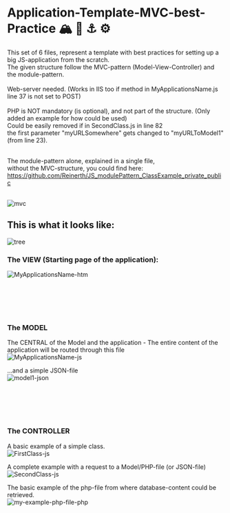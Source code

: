 # Application-Template-MVC-best-Practice :mountain_snow:  :compass:  :anchor:  :gear:
This set of 6 files, represent a template with best practices for setting up a big JS-application from the scratch. 
<br>
The given structure follow the MVC-pattern (Model-View-Controller) and the module-pattern.
<br><br>
Web-server needed. (Works in IIS too if method in MyApplicationsName.js line 37 is not set to POST)
<br><br>
PHP is NOT mandatory (is optional), and not part of the structure. (Only added an example for how could be used)
<br>
Could be easily removed if in SecondClass.js in line 82 
<br>
the first parameter "myURLSomewhere" gets changed to "myURLToModel1" (from line 23).
<br><br>

The module-pattern alone, explained in a single file, <br>
without the MVC-structure, you could find here: <br>
https://github.com/Reinerth/JS_modulePattern_ClassExample_private_public
<br><br>

![mvc](https://github.com/Reinerth/Application-Template-MVC-best-Practice/assets/85163640/3a297aa7-3585-4874-9b1f-9781fbdc0fac)


## This is what it looks like: 

![tree](https://github.com/user-attachments/assets/5c09a4fc-43c1-47b9-a48e-224b5c9d09cb)


### The VIEW (Starting page of the application):
![MyApplicationsName-htm](https://github.com/user-attachments/assets/e594a683-33a5-40b1-b0fc-c4305c1dd196)


<br><br><br><br>
### The MODEL<br>
The CENTRAL of the Model and the application - The entire content of the application will be routed through this file<br>
![MyApplicationsName-js](https://github.com/user-attachments/assets/de3bbc4f-901a-427c-9f3e-0d505fad0f07)


...and a simple JSON-file<br>
![model1-json](https://github.com/user-attachments/assets/14707d80-523d-44cb-9a5c-5a97fe7edc4e)


<br><br><br><br>
### The CONTROLLER<br>
A basic example of a simple class.<br>
![FirstClass-js](https://github.com/user-attachments/assets/02221480-fd31-4c25-9aa3-5365ed13e4ef)

A complete example with a request to a Model/PHP-file (or JSON-file) <br>
![SecondClass-js](https://github.com/user-attachments/assets/9d7b52e0-81a4-48b7-af58-1b12bd5b47ce)

The basic example of the php-file from where database-content could be retrieved.<br>
![my-example-php-file-php](https://github.com/user-attachments/assets/aa00860e-a5ab-440a-80fd-1cd95d8de8bf)


<br><br><br><br><br><br><br><br><br><br>


